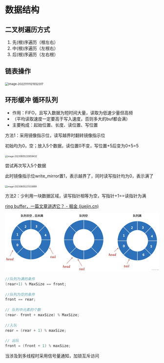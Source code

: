 # 数据结构

## 二叉树遍历方式

1. 先(根)序遍历（根左右）
2. 中(根)序遍历（左根右）
3. 后(根)序遍历（左右根）



## 链表操作

<img src="https://obsidian-1321127127.cos.ap-beijing.myqcloud.com/image-20221111121552317.png" alt="image-20221111121552317" style="zoom: 67%;" />



## 环形缓冲 循环队列

- 作用：FIFO，且写入数据为短时间大量，读取为低速少量但高频
- （平均读取速度一定要高于写入速度，否则多大的buf都会满）
- 主要构成：起始位置、长度、读位置、写位置

方法1：采用镜像指示位，读写越界时翻转镜像指示位

初始均为0，空；放入5个数据，读位置0不变，写位置+5后变为0+5=5

<img src="https://obsidian-1321127127.cos.ap-beijing.myqcloud.com/image-20230605220859432.png" alt="image-20230605220859432" style="zoom: 50%;" />

尝试再次写入5个数据

此时镜像指示位write_mirror置1，表示越界了，同时读写指针均为0，表示满了

<img src="https://obsidian-1321127127.cos.ap-beijing.myqcloud.com/image-20230605221333889.png" alt="image-20230605221333889" style="zoom:50%;" />

方法2：少利用一块数据区域，读写指针相等为空，写指针+1==读指针为满

[ring buffer，一篇文章讲透它？ - 掘金 (juejin.cn)](https://juejin.cn/post/7113550346835722276)

![img](嵌入式笔记.assets/D2B5CA33BD970F64A6301FA75AE2EB22)



```c
//队列为满的条件
(rear+1) % MaxSize == front;

//队列为空的条件
front == rear;

// 队列中元素的个数
(rear- front + maxSize) % MaxSize;

//入队
rear = (rear + 1) % maxSize;

// 出队
front = (front + 1) % maxSize;
```

当涉及到多线程时采用信号量通知，加锁互斥访问
